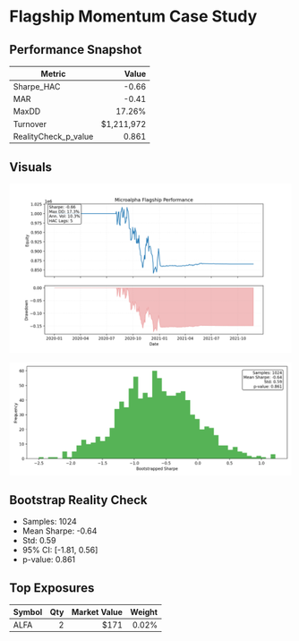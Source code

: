 # Flagship Momentum Case Study

## Performance Snapshot

| Metric | Value |
| --- | ---:|
| Sharpe_HAC | -0.66 |
| MAR | -0.41 |
| MaxDD | 17.26% |
| Turnover | $1,211,972 |
| RealityCheck_p_value | 0.861 |

## Visuals

![Equity Curve](../../artifacts/sample_flagship/2025-10-30T18-39-31Z-a4ab8e7/equity_curve.png)

![Bootstrap Sharpe Histogram](../../artifacts/sample_flagship/2025-10-30T18-39-31Z-a4ab8e7/bootstrap_hist.png)

## Bootstrap Reality Check

- Samples: 1024
- Mean Sharpe: -0.64
- Std: 0.59
- 95% CI: [-1.81, 0.56]
- p-value: 0.861

## Top Exposures

| Symbol | Qty | Market Value | Weight |
| --- | ---:| ---:| ---:|
| ALFA | 2 | $171 | 0.02% |
